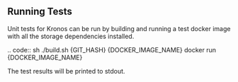 Running Tests
-------------
Unit tests for Kronos can be run by building and running a test docker image
with all the storage dependencies installed.

.. code:: sh
    ./build.sh {GIT_HASH} {DOCKER_IMAGE_NAME}
    docker run {DOCKER_IMAGE_NAME}

The test results will be printed to stdout.
